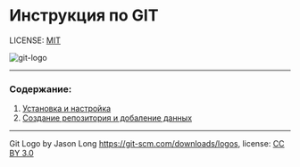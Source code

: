 # Инструкция по GIT

LICENSE: [MIT](license.md)

![git-logo](https://git-scm.com/images/logos/downloads/Git-Logo-1788C.png)

---

### Содержание:
1. [Установка и настройка](./install.md)
2. [Создание репозитория и добаление данных](./create.md)

---
Git Logo by Jason Long https://git-scm.com/downloads/logos, license: [CC BY 3.0](https://creativecommons.org/licenses/by/3.0/)